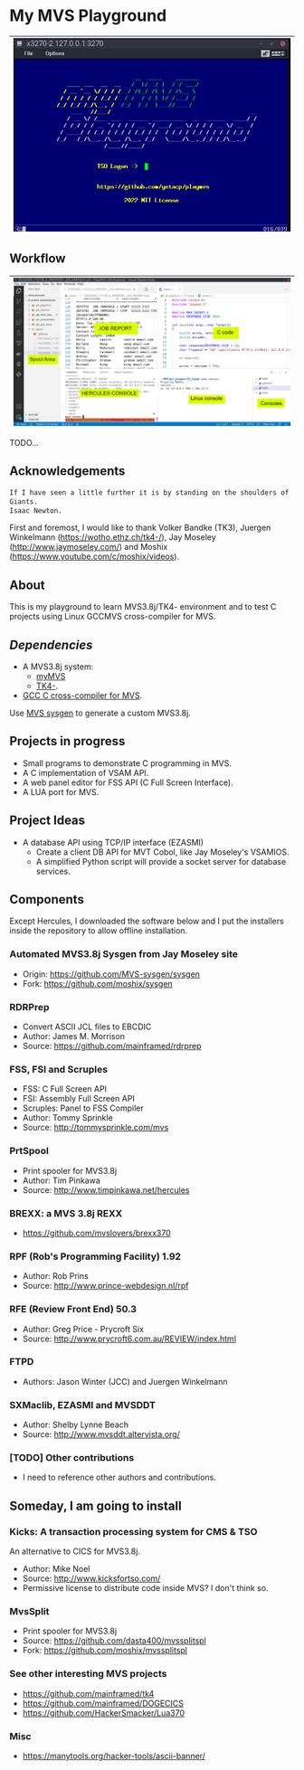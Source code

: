 # My MVS Playground

| ![Logon screen](img/netsol.png "Logon screen") |
| ------ |

## Workflow

| ![Workflow](img/workflow.png "Workflow") |
| ------ |

TODO...

## Acknowledgements
```
If I have seen a little further it is by standing on the shoulders of Giants.
Isaac Newton.
```

First and foremost, I would like to thank Volker Bandke (TK3), Juergen Winkelmann (https://wotho.ethz.ch/tk4-/), Jay Moseley (http://www.jaymoseley.com/) and Moshix (https://www.youtube.com/c/moshix/videos).

## About
This is my playground to learn MVS3.8j/TK4- environment and to test C projects using Linux GCCMVS cross-compiler for MVS.

## *Dependencies*

- A MVS3.8j system: 
    - [myMVS](https://github.com/yetacp/mymvs)
    - [TK4-](https://wotho.ethz.ch/tk4-/). 
- [GCC C cross-compiler for MVS](https://github.com/yetacp/gcc_mvs).

Use [MVS sysgen](https://github.com/yetacp/mvs_sysgen) to generate a custom MVS3.8j.

## Projects in progress

- Small programs to demonstrate C programming in MVS.
- A C implementation of VSAM API.
- A web panel editor for FSS API (C Full Screen Interface).
- A LUA port for MVS.

## Project Ideas 
- A database API using TCP/IP interface (EZASMI)
    - Create a client DB API for MVT Cobol, like Jay Moseley's VSAMIOS.
    - A simplified Python script will provide a socket server for database services.


## Components

Except Hercules, I downloaded the software below and I put the installers inside the repository to allow offline installation.

### **Automated MVS3.8j Sysgen** from Jay Moseley site
- Origin: https://github.com/MVS-sysgen/sysgen
- Fork:   https://github.com/moshix/sysgen

### **RDRPrep**
- Convert ASCII JCL files to EBCDIC
- Author: James M. Morrison
- Source: https://github.com/mainframed/rdrprep

### **FSS, FSI and Scruples**
- FSS: C Full Screen API
- FSI: Assembly Full Screen API
- Scruples: Panel to FSS Compiler
- Author: Tommy Sprinkle
- Source: http://tommysprinkle.com/mvs

### **PrtSpool**
- Print spooler for MVS3.8j
- Author: Tim Pinkawa
- Source: http://www.timpinkawa.net/hercules

### **BREXX: a MVS 3.8j REXX**
- https://github.com/mvslovers/brexx370

### **RPF (Rob's Programming Facility) 1.92**
- Author: Rob Prins
- Source: http://www.prince-webdesign.nl/rpf

### **RFE (Review Front End) 50.3**
- Author: Greg Price - Prycroft Six
- Source: http://www.prycroft6.com.au/REVIEW/index.html

### **FTPD**
- Authors: Jason Winter (JCC) and Juergen Winkelmann

### **SXMaclib, EZASMI and MVSDDT**
- Author: Shelby Lynne Beach
- Source: http://www.mvsddt.altervista.org/

### [**TODO**] Other contributions 
- I need to reference other authors and contributions.

## Someday, I am going to install

### **Kicks**: A transaction processing system for CMS & TSO
An alternative to CICS for MVS3.8j.
- Author: Mike Noel
- Source: http://www.kicksfortso.com/
- Permissive license to distribute code inside MVS? I don't think so.

### **MvsSplit**
- Print spooler for MVS3.8j
- Source: https://github.com/dasta400/mvssplitspl
- Fork: https://github.com/moshix/mvssplitspl

### **See other interesting MVS projects**
- https://github.com/mainframed/tk4
- https://github.com/mainframed/DOGECICS
- https://github.com/HackerSmacker/Lua370

### Misc
- https://manytools.org/hacker-tools/ascii-banner/
